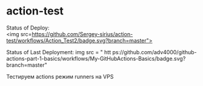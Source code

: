 # action-test

Status of Deploy: <br>
<img src=https://github.com/Sergey-sirius/action-test/workflows/Action_Test2/badge.svg?branch=master">
<br>
                                                                                                     
Status of Last Deployment:
img src = " htt ps://github.com/adv4000/github-actions-part-1-basics/workflows/My-GitHubActions-Basics/badge.svg?branch=master"
                                                                                                       
                                                                                                   
Тестируем actions режим runners на VPS
